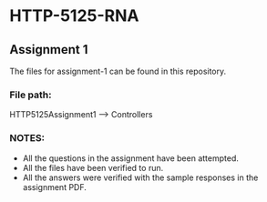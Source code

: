# HTTP-5125-RNA
## Assignment 1 
The files for assignment-1 can be found in this repository.

### File path:
HTTP5125Assignment1 --> Controllers

### NOTES:
- All the questions in the assignment have been attempted.
- All the files have been verified to run.
- All the answers were verified with the sample responses in the assignment PDF.
